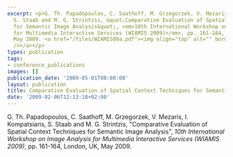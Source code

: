 ```yaml
---
excerpt: <p>G. Th. Papadopoulos, C. Saathoff, M. Grzegorzek, V. Mezaris, I. Kompatsiaris,
  S. Staab and M. G. Strintzis, &quot;Comparative Evaluation of Spatial Context Techniques
  for Semantic Image Analysis&quot;, <em>10th International Workshop on Image Analysis
  for Multimedia Interactive Services (WIAMIS 2009)</em>, pp. 161-164, London, UK,
  May 2009. <a href="/files/WIAMIS09a.pdf"><img align="top" alt="" border="0" src="/files/pdf/pdf.png"
  /></a></p>
types: publication
tags:
- conference_publications
images: []
publication_date: '2009-05-01T00:00:00'
layout: publication
title: Comparative Evaluation of Spatial Context Techniques for Semantic Image Analysis
date: '2009-02-06T12:13:18+02:00'
---
```

<p>G. Th. Papadopoulos, C. Saathoff, M. Grzegorzek, V. Mezaris, I. Kompatsiaris, S. Staab and M. G. Strintzis, &quot;Comparative Evaluation of Spatial Context Techniques for Semantic Image Analysis&quot;, <em>10th International Workshop on Image Analysis for Multimedia Interactive Services (WIAMIS 2009)</em>, pp. 161-164, London, UK, May 2009. <a href="/files/WIAMIS09a.pdf"><img align="top" alt="" border="0" src="/files/pdf/pdf.png" /></a></p>
